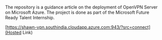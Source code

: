 The repository is a guidance article on the deployment of OpenVPN Server on  Microsoft Azure. The project is done as part of the Microsoft Future Ready Talent Internship.

[https://shawn-vpn.southindia.cloudapp.azure.com:943/?src=connect](Hosted Link)
